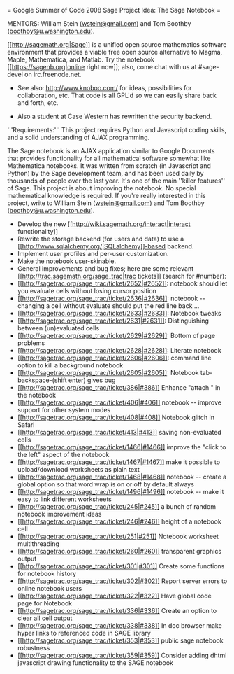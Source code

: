 = Google Summer of Code 2008 Sage Project Idea: The Sage Notebook =

MENTORS: William Stein (wstein@gmail.com) and Tom Boothby (boothby@u.washington.edu). 

[[http://sagemath.org|Sage]] is a unified open source mathematics software environment that provides a viable free open source alternative to
Magma, Maple, Mathematica, and Matlab.   Try the notebook [[https://sagenb.org|online right now]]; also, come chat with us at #sage-devel on
irc.freenode.net. 

* See also: http://www.knoboo.com/ for ideas, possibilities for collaboration, etc.  That code is all GPL'd so we can easily share back and forth, etc. 

* Also a student at Case Western has rewritten the security backend. 

'''Requirements:''' This project requires Python and Javascript coding skills, and a solid understanding of AJAX programming. 

The Sage notebook is an AJAX application similar to Google Documents that provides functionality for all mathematical software somewhat like Mathematica notebooks. 
It was written from scratch (in Javascript and Python) by the Sage development team, and has been used daily by thousands of people over the last year.  It's one of the
main ''killer features'' of Sage.  This project is about improving the notebook.  No special mathematical knowledge is required.     If you're really interested in this project,
write to William Stein (wstein@gmail.com) and Tom Boothby (boothby@u.washington.edu).


 * Develop the new [[http://wiki.sagemath.org/interact|interact functionality]]
 * Rewrite the storage backend (for users and data) to use a [[http://www.sqlalchemy.org/|SQLalchemy]]-based backend. 
 * Implement user profiles and per-user customization.
 * Make the notebook user-skinable. 
 * General improvements and bug fixes; here are some relevant [[http://trac.sagemath.org/sage_trac|trac tickets]] (search for #number):
  * [[http://sagetrac.org/sage_trac/ticket/2652|#2652]]: notebook should let you evaluate cells without losing cursor position
  * [[http://sagetrac.org/sage_trac/ticket/2636|#2636]]: notebook -- changing a cell without evaluate should put the red line back ...
  * [[http://sagetrac.org/sage_trac/ticket/2633|#2633]]: Notebook tweaks
  * [[http://sagetrac.org/sage_trac/ticket/2631|#2631]]: Distinguishing between (un)evaluated cells
  * [[http://sagetrac.org/sage_trac/ticket/2629|#2629]]: Bottom of page problems
  * [[http://sagetrac.org/sage_trac/ticket/2628|#2628]]: Literate notebook
  * [[http://sagetrac.org/sage_trac/ticket/2606|#2606]]: command line option to kill a background notebook
  * [[http://sagetrac.org/sage_trac/ticket/2605|#2605]]: Notebook tab-backspace-(shift enter) gives bug
  * [[http://sagetrac.org/sage_trac/ticket/386|#386]]  Enhance "attach <file>" in the notebook
  * [[http://sagetrac.org/sage_trac/ticket/406|#406]]  notebook -- improve support for other system modes
  * [[http://sagetrac.org/sage_trac/ticket/408|#408]]  Notebook glitch in Safari
  * [[http://sagetrac.org/sage_trac/ticket/413|#413]]  saving non-evaluated cells
  * [[http://sagetrac.org/sage_trac/ticket/1466|#1466]]  improve the "click to the left" aspect of the notebook
  * [[http://sagetrac.org/sage_trac/ticket/1467|#1467]]  make it possible to upload/download worksheets as plain text
  * [[http://sagetrac.org/sage_trac/ticket/1468|#1468]]  notebook -- create a global option so that word wrap is on or off by default always
  * [[http://sagetrac.org/sage_trac/ticket/1496|#1496]]  notebook -- make it easy to link different worksheets
  * [[http://sagetrac.org/sage_trac/ticket/245|#245]]  a bunch of random notebook improvement ideas
  * [[http://sagetrac.org/sage_trac/ticket/246|#246]]  height of a notebook cell
  * [[http://sagetrac.org/sage_trac/ticket/251|#251]]  Notebook worksheet multithreading
  * [[http://sagetrac.org/sage_trac/ticket/260|#260]]  transparent graphics output
  * [[http://sagetrac.org/sage_trac/ticket/301|#301]]  Create some functions for notebook history
  * [[http://sagetrac.org/sage_trac/ticket/302|#302]]  Report server errors to online notebook users
  * [[http://sagetrac.org/sage_trac/ticket/322|#322]]  Have global code page for Notebook
  * [[http://sagetrac.org/sage_trac/ticket/336|#336]]  Create an option to clear all cell output
  * [[http://sagetrac.org/sage_trac/ticket/338|#338]]  In doc browser make hyper links to referenced code in SAGE library
  * [[http://sagetrac.org/sage_trac/ticket/353|#353]]  public sage notebook robustness
  * [[http://sagetrac.org/sage_trac/ticket/359|#359]]  Consider adding dhtml javascript drawing functionality to the SAGE notebook

